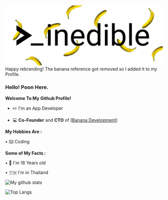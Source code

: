![inedible-banner](https://raw.githubusercontent.com/puntawatsub/profileimage/main/logo.svg)
Happy rebranding! The banana reference got removed so I added it to my Profile.
### **Hello! Poon Here.**

**Welcome To My Github Profile!**
  
  - ✏️ I'm an App Developer
  
  - 💻 **Co-Founder** and **CTO** of [[Banana Development]](https://github.com/Banana-Development)

**My Hobbies Are :**
   
   • ⌨️ Coding
  
**Some of My Facts :**

   • 💩 I'm 16 Years old
   
   • 🇹🇭 I'm in Thailand

   ![My github stats](https://github-readme-stats.vercel.app/api?username=puntawatsub&show_icons=true)
   
   ![Top Langs](https://github-readme-stats.vercel.app/api/top-langs/?username=puntawatsub)
